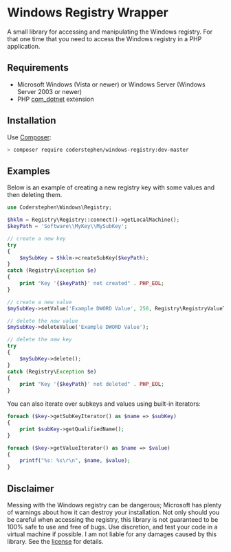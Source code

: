 # Windows Registry Wrapper
A small library for accessing and manipulating the Windows registry. For that
one time that you need to access the Windows registry in a PHP application.

## Requirements
- Microsoft Windows (Vista or newer) or Windows Server (Windows Server 2003 or
  newer)
- PHP [com_dotnet](http://php.net/manual/en/book.com.php) extension

## Installation
Use [Composer](http://getcomposer.org):

```sh
> composer require coderstephen/windows-registry:dev-master
```

## Examples
Below is an example of creating a new registry key with some values and then
deleting them.

```php
use Coderstephen\Windows\Registry;

$hklm = Registry\Registry::connect()->getLocalMachine();
$keyPath = 'Software\\MyKey\\MySubKey';

// create a new key
try
{
    $mySubKey = $hklm->createSubKey($keyPath);
}
catch (Registry\Exception $e)
{
    print "Key '{$keyPath}' not created" . PHP_EOL;
}

// create a new value
$mySubKey->setValue('Example DWORD Value', 250, Registry\RegistryValueType::DWORD());

// delete the new value
$mySubKey->deleteValue('Example DWORD Value');

// delete the new key
try
{
    $mySubKey->delete();
}
catch (Registry\Exception $e)
{
    print "Key '{$keyPath}' not deleted" . PHP_EOL;
}
```

You can also iterate over subkeys and values using built-in iterators:

```php
foreach ($key->getSubKeyIterator() as $name => $subKey)
{
    print $subKey->getQualifiedName();
}

foreach ($key->getValueIterator() as $name => $value)
{
    printf("%s: %s\r\n", $name, $value);
}
```

## Disclaimer
Messing with the Windows registry can be dangerous; Microsoft has plenty of
warnings about how it can destroy your installation. Not only should you be
careful when accessing the registry, this library is not guaranteed to be 100%
safe to use and free of bugs. Use discretion, and test your code in a virtual
machine if possible. I am not liable for any damages caused by this library.
See the [license](LICENSE) for details.
